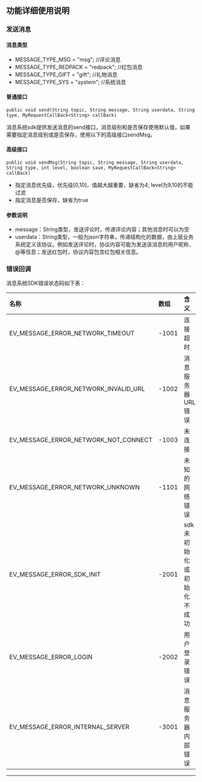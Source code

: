 ## **功能详细使用说明**
### 发送消息
#### 消息类型

* MESSAGE_TYPE_MSG = "msg"; //评论消息
* MESSAGE_TYPE_REDPACK = "redpack"; //红包消息
* MESSAGE_TYPE_GIFT = "gift"; //礼物消息
* MESSAGE_TYPE_SYS = "system"; //系统消息

#### 普通接口
	public void send(String topic, String message, String userdata, String type, MyRequestCallBack<String> callBack)
消息系统sdk提供发送消息的send接口，消息级别和是否保存使用默认值，如果需要指定消息级别或是否保存，使用以下的高级接口sendMsg。

#### 高级接口
	public void sendMsg(String topic, String message, String userdata, String type, int level, boolean save, MyRequestCallBack<String> callBack)
	
* 指定消息优先级，优先级[0,10]，值越大越重要，缺省为4; level为9,10的不能过滤
* 指定消息是否保存，缺省为true
#### 参数说明
* message：String类型，发送评论时，传递评论内容；其他消息时可以为空
* userdata：String类型，一般为json字符串，传递结构化的数据，由上层业务系统定义该协议。例如发送评论时，协议内容可能为发送该消息的用户昵称、@等信息；发送红包时，协议内容包含红包相关信息。

### 错误回调

消息系统SDK错误状态码如下表：

| 名称 | 数组 | 含义 |
|:--|:--|:--|
| EV_MESSAGE_ERROR_NETWORK_TIMEOUT | -1001 | 连接超时 |
| EV_MESSAGE_ERROR_NETWORK_INVALID_URL | -1002 | 消息服务器URL错误 |
| EV_MESSAGE_ERROR_NETWORK_NOT_CONNECT | -1003 | 未连接 |
| EV_MESSAGE_ERROR_NETWORK_UNKNOWN | -1101 | 未知的网络错误 |
| EV_MESSAGE_ERROR_SDK_INIT | -2001 | sdk未初始化或初始化不成功 |
| EV_MESSAGE_ERROR_LOGIN | -2002 | 用户登录错误 |
| EV_MESSAGE_ERROR_INTERNAL_SERVER | -3001 | 消息服务器内部错误 |

***


